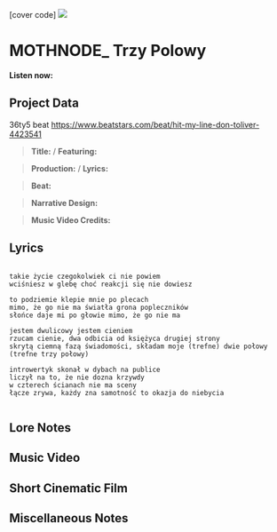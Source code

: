 [cover code] ![](57175019_319474918741616_8502199518755923887_n.jpg)

# MOTHNODE_ Trzy Polowy

**Listen now:** 

## Project Data

36ty5 beat
https://www.beatstars.com/beat/hit-my-line-don-toliver-4423541

> **Title:**  / **Featuring:** 

> **Production:**  / **Lyrics:** 

> **Beat:**

> **Narrative Design:**

> **Music Video Credits:**


## Lyrics

```

takie życie czegokolwiek ci nie powiem
wciśniesz w glebę choć reakcji się nie dowiesz

to podziemie klepie mnie po plecach  
mimo, że go nie ma światła grona popleczników 
słońce daje mi po głowie mimo, że go nie ma 

jestem dwulicowy jestem cieniem
rzucam cienie, dwa odbicia od księżyca drugiej strony
skrytą ciemną fazą świadomości, składam moje (trefne) dwie połowy (trefne trzy połowy)

introwertyk skonał w dybach na publice
liczył na to, że nie dozna krzywdy
w czterech ścianach nie ma sceny
łącze zrywa, każdy zna samotność to okazja do niebycia


```

## Lore Notes

## Music Video

## Short Cinematic Film

## Miscellaneous Notes

